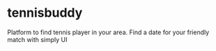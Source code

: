 # tennisbuddy
Platform to find tennis player in your area. Find a date for your friendly match with simply UI 
